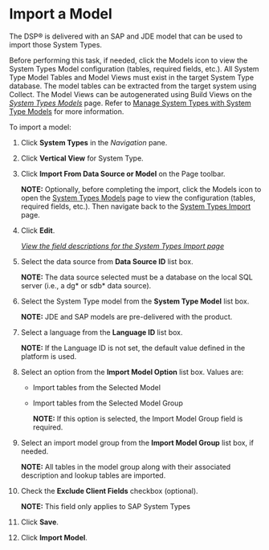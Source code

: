 # Import a Model

The DSP® is delivered with an SAP and JDE model that can be used to
import those System Types.

Before performing this task, if needed, click the Models icon to view
the System Types Model configuration (tables, required fields, etc.).
All System Type Model Tables and Model Views must exist in the target
System Type database. The model tables can be extracted from the target
system using Collect. The Model Views can be autogenerated using Build
Views on the *[System Types
Models](../Page_Desc/System_Types_Models_H.htm)* page. Refer to [Manage
System Types with System Type
Models](Manage_System_Types_with_System_Type_Models.htm) for more
information.

To import a model:

1.  Click **System Types** in the *Navigation* pane.

2.  Click **Vertical View** for System Type.

3.  Click **Import From Data Source or Model** on the Page toolbar.
    
    **NOTE:** Optionally, before completing the import, click the Models
    icon to open the [System Types
    Models](../Page_Desc/System_Types_Models_H.htm) page to view the
    configuration (tables, required fields, etc.). Then navigate back to
    the [System Types Import](../Page_Desc/System_Types_Import.htm)
    page.

4.  Click **Edit**.
    
    *[View the field descriptions for the System Types Import
    page](../Page_Desc/System_Types_Import.htm)*

5.  Select the data source from **Data Source ID** list box.
    
    **NOTE:** The data source selected must be a database on the local
    SQL server (i.e., a dg\* or sdb\* data source).

6.  Select the System Type model from the **System Type Model** list
    box.
    
    **NOTE:** JDE and SAP models are pre-delivered with the product.

7.  Select a language from the **Language ID** list box.
    
    **NOTE:** If the Language ID is not set, the default value defined
    in the platform is used.

8.  Select an option from the **Import Model Option** list box. Values
    are:
    
      - Import tables from the Selected Model
    
      - Import tables from the Selected Model Group
        
        **NOTE:** If this option is selected, the Import Model Group
        field is required.

9.  Select an import model group from the **Import Model Group** list
    box, if needed.
    
    **NOTE:** All tables in the model group along with their associated
    description and lookup tables are imported.

10. Check the **Exclude Client Fields** checkbox (optional).
    
    **NOTE:** This field only applies to SAP System Types

11. Click **Save**.

12. Click **Import Model**.
